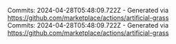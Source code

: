 Commits: 2024-04-28T05:48:09.722Z - Generated via https://github.com/marketplace/actions/artificial-grass
<br>
Commits: 2024-04-28T05:48:09.722Z - Generated via https://github.com/marketplace/actions/artificial-grass
<br>

